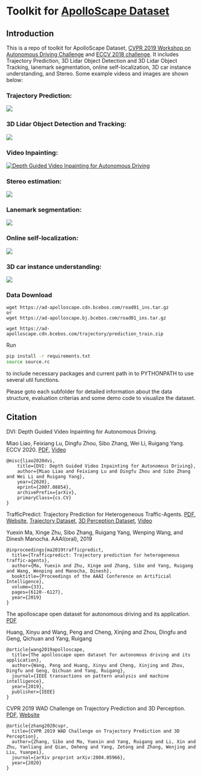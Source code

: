 # Toolkit for [ApolloScape Dataset](http://apolloscape.auto/index.html)

## Introduction
This is a repo of toolkit for ApolloScape Dataset, [CVPR 2019 Workshop on Autonomous Driving Challenge](http://wad.ai/2019/challenge.html) and [ECCV 2018 challenge](http://apolloscape.auto/ECCV/index.html). It includes Trajectory Prediction, 3D Lidar Object Detection and 3D Lidar Object Tracking, lanemark segmentation, online self-localization, 3D car instance understanding, and Stereo. Some example videos and images are shown below:

### Trajectory Prediction:
![](./examples/trajectory-prediction.gif)

### 3D Lidar Object Detection and Tracking:
![](./examples/3d-tracking.gif)

### Video Inpainting:
[![Depth Guided Video Inpainting for Autonomous Driving](https://res.cloudinary.com/marcomontalbano/image/upload/v1595308220/video_to_markdown/images/youtube--iOIxdQIzjQs-c05b58ac6eb4c4700831b2b3070cd403.jpg)](https://www.youtube.com/watch?v=iOIxdQIzjQs "Depth Guided Video Inpainting for Autonomous Driving")


### Stereo estimation:
![](./examples/stereo_depth.png)

### Lanemark segmentation:
![](./examples/lanemark-segmentation.gif)

### Online self-localization:
![](./examples/self-localization.gif)

### 3D car instance understanding:
![](./examples/3d-car-instance.png)

### Data Download
```
wget https://ad-apolloscape.cdn.bcebos.com/road01_ins.tar.gz 
or
wget https://ad-apolloscape.bj.bcebos.com/road01_ins.tar.gz

wget https://ad-apolloscape.cdn.bcebos.com/trajectory/prediction_train.zip
```

Run 
```bash
pip install -r requirements.txt
source source.rc
```
to include necessary packages and current path in to PYTHONPATH to use several util functions.

Please goto each subfolder for detailed information about the data structure, evaluation criterias and some demo code to visualize the dataset.

## Citation

DVI: Depth Guided Video Inpainting for Autonomous Driving.

Miao Liao, Feixiang Lu, Dingfu Zhou, Sibo Zhang, Wei Li, Ruigang Yang.  ECCV 2020. [PDF](https://arxiv.org/pdf/2007.08854.pdf), [Video](https://www.youtube.com/watch?v=iOIxdQIzjQs)

```
@misc{liao2020dvi,
    title={DVI: Depth Guided Video Inpainting for Autonomous Driving},
    author={Miao Liao and Feixiang Lu and Dingfu Zhou and Sibo Zhang and Wei Li and Ruigang Yang},
    year={2020},
    eprint={2007.08854},
    archivePrefix={arXiv},
    primaryClass={cs.CV}
}
```

TrafficPredict: Trajectory Prediction for Heterogeneous Traffic-Agents. [PDF](https://arxiv.org/abs/1811.02146), [Website](http://gamma.cs.unc.edu/TPredict/TrafficPredict.html), [Trajectory Dataset](http://apolloscape.auto/trajectory.html), [3D Perception Dataset](http://apolloscape.auto/tracking.html), [Video](https://www.youtube.com/watch?v=dST6NDxEMU8)


Yuexin Ma, Xinge Zhu, Sibo Zhang, Ruigang Yang, Wenping Wang, and Dinesh Manocha. AAAI(oral), 2019

```
@inproceedings{ma2019trafficpredict,
  title={Trafficpredict: Trajectory prediction for heterogeneous traffic-agents},
  author={Ma, Yuexin and Zhu, Xinge and Zhang, Sibo and Yang, Ruigang and Wang, Wenping and Manocha, Dinesh},
  booktitle={Proceedings of the AAAI Conference on Artificial Intelligence},
  volume={33},
  pages={6120--6127},
  year={2019}
}
```

The apolloscape open dataset for autonomous driving and its application. [PDF](https://arxiv.org/pdf/1803.06184.pdf)

Huang, Xinyu and Wang, Peng and Cheng, Xinjing and Zhou, Dingfu and Geng, Qichuan and Yang, Ruigang

```
@article{wang2019apolloscape,
  title={The apolloscape open dataset for autonomous driving and its application},
  author={Wang, Peng and Huang, Xinyu and Cheng, Xinjing and Zhou, Dingfu and Geng, Qichuan and Yang, Ruigang},
  journal={IEEE transactions on pattern analysis and machine intelligence},
  year={2019},
  publisher={IEEE}
}
```

CVPR 2019 WAD Challenge on Trajectory Prediction and 3D Perception. [PDF](https://arxiv.org/pdf/2004.05966.pdf), [Website](http://wad.ai/2019/challenge.html)
```
@article{zhang2020cvpr,
  title={CVPR 2019 WAD Challenge on Trajectory Prediction and 3D Perception},
  author={Zhang, Sibo and Ma, Yuexin and Yang, Ruigang and Li, Xin and Zhu, Yanliang and Qian, Deheng and Yang, Zetong and Zhang, Wenjing and Liu, Yuanpei},
  journal={arXiv preprint arXiv:2004.05966},
  year={2020}
}
```
